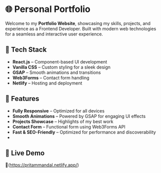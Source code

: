# 🌐 Personal Portfolio

Welcome to my **Portfolio Website**, showcasing my skills, projects, and experience as a Frontend Developer. Built with modern web technologies for a seamless and interactive user experience.

## 🚀 Tech Stack
- **React.js** – Component-based UI development
- **Vanilla CSS** – Custom styling for a sleek design
- **GSAP** – Smooth animations and transitions
- **Web3Forms** – Contact form handling
- **Netlify** – Hosting and deployment

## 📌 Features
- **Fully Responsive** – Optimized for all devices
- **Smooth Animations** – Powered by GSAP for engaging UI effects
- **Projects Showcase** – Highlights of my best work
- **Contact Form** – Functional form using Web3Forms API
- **Fast & SEO-Friendly** – Optimized for performance and discoverability
- 
## 🔗 Live Demo
🔗(https://pritammandal.netlify.app/)

